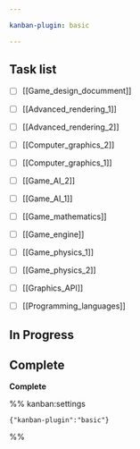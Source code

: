 ```yaml
---

kanban-plugin: basic

---
```


## Task list

- [ ] [[Game_design_documment]]
- [ ] [[Advanced_rendering_1]]
- [ ] [[Advanced_rendering_2]]
- [ ] [[Computer_graphics_2]]
- [ ] [[Computer_graphics_1]]
- [ ] [[Game_AI_2]]
- [ ] [[Game_AI_1]]
- [ ] [[Game_mathematics]]
- [ ] [[Game_engine]]
- [ ] [[Game_physics_1]]
- [ ] [[Game_physics_2]]
- [ ] [[Graphics_API]]
- [ ] [[Programming_languages]]


## In Progress



## Complete

**Complete**




%% kanban:settings
```
{"kanban-plugin":"basic"}
```
%%